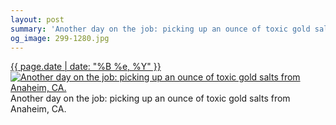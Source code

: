 ```yaml
---
layout: post
summary: 'Another day on the job: picking up an ounce of toxic gold salts from Anaheim, CA.'
og_image: 299-1280.jpg
---
```


<p>
  <time><a href="/299">{{ page.date | date: "%B %e, %Y" }}</a></time>
  <a href="/299"><img src="{{ site.assets_url }}/299-640.jpg" srcset="{{ site.assets_url }}/299-1280.jpg 1280w, {{ site.assets_url }}/299-960.jpg 960w, {{ site.assets_url }}/299-640.jpg 640w, {{ site.assets_url }}/299-320.jpg 320w" sizes="(min-width: 700px) 50vw, calc(100vw - 2rem)" alt="Another day on the job: picking up an ounce of toxic gold salts from Anaheim, CA." /></a>
  <span>Another day on the job: picking up an ounce of toxic gold salts from Anaheim, CA.</span>
</p>
